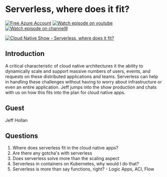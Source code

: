 # Serverless, where does it fit?
[![Free Azure Account](https://img.shields.io/badge/Free%20Azure-Account-blue?logo=microsoft-azure)](https://aka.ms/cldntvshw/freeazure)
[![Watch episode on youtube](https://img.shields.io/badge/watcch%20episode%20on-YOUTUBE-red)](http://www.youtube.com/watch?v=1kIH5qnlJzk)
[![Watch episode on channel9](https://img.shields.io/badge/watcch%20episode%20on-CH9-orange)](https://channel9.msdn.com/Shows/The-Cloud-Native-Show/Where-Does-Serverless-Fit-in-Cloud-Native?WT.mc_id=cloudnativeshow-ch9-shboyer)

[![Cloud Native Show - Serverless, where does it fit?](http://img.youtube.com/vi/1kIH5qnlJzk/0.jpg)](http://www.youtube.com/watch?v=1kIH5qnlJzk "Where Does Serverless Fit in Cloud Native?")

## Introduction

A critical characteristic of cloud native architectures it the ability to dynamically scale and support massive numbers of users, events, and requests on these distributed applications and teams. Serverless can help in handling these challenges without having to worry about infrastructure or even an entire application. Jeff jumps into the show production and chats with us on how this fits into the plan for cloud native apps.

## Guest

Jeff Hollan

## Questions

1. Where does serverless fit in the cloud native apps?
1. Are there any gotcha's with serverless
1. Does serverless solve more than the scaling aspect
1. Serverless in containers on Kubernetes, why would I do that?
1. Serverless is more than say functions, right? - Logic Apps, ACI, Flow
